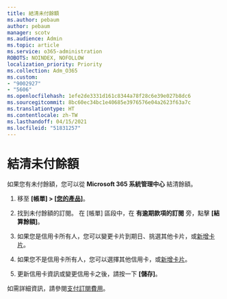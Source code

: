```yaml
---
title: 結清未付餘額
ms.author: pebaum
author: pebaum
manager: scotv
ms.audience: Admin
ms.topic: article
ms.service: o365-administration
ROBOTS: NOINDEX, NOFOLLOW
localization_priority: Priority
ms.collection: Adm_O365
ms.custom:
- "9002927"
- "5606"
ms.openlocfilehash: 1efe2de3331d161c8344a78f28c6e39e027b8dc6
ms.sourcegitcommit: 8bc60ec34bc1e40685e3976576e04a2623f63a7c
ms.translationtype: HT
ms.contentlocale: zh-TW
ms.lasthandoff: 04/15/2021
ms.locfileid: "51831257"
---
```

# <a name="settle-an-outstanding-balance"></a>結清未付餘額

如果您有未付餘額，您可以從 **Microsoft 365 系統管理中心** 結清餘額。

1. 移至 **[帳單] > [[您的產品]](https://go.microsoft.com/fwlink/p/?linkid=842054)**。

2. 找到未付餘額的訂閱。 在 [帳單] 區段中，在 **有逾期款項的訂閱** 旁，點擊 **[結算餘額]**。

3. 如果您是信用卡所有人，您可以變更卡片到期日、挑選其他卡片，或[新增卡片](https://docs.microsoft.com/microsoft-365/commerce/billing-and-payments/manage-payment-methods?view=o365-worldwide)。

4. 如果您不是信用卡所有人，您可以選擇其他信用卡，或[新增卡片](https://docs.microsoft.com/microsoft-365/commerce/billing-and-payments/manage-payment-methods?view=o365-worldwide)。

5. 更新信用卡資訊或變更信用卡之後，請按一下 **[儲存]**。

如需詳細資訊，請參閱[支付訂閱費用](https://docs.microsoft.com/microsoft-365/commerce/billing-and-payments/pay-for-your-subscription?view=o365-worldwide)。
